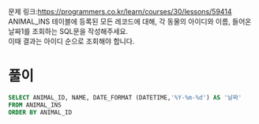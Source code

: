 문제 링크:https://programmers.co.kr/learn/courses/30/lessons/59414  
ANIMAL_INS 테이블에 등록된 모든 레코드에 대해, 각 동물의 아이디와 이름, 들어온 날짜1를 조회하는 SQL문을 작성해주세요.  
이때 결과는 아이디 순으로 조회해야 합니다.
# 풀이

```sql
SELECT ANIMAL_ID, NAME, DATE_FORMAT (DATETIME,'%Y-%m-%d') AS '날짜'
FROM ANIMAL_INS
ORDER BY ANIMAL_ID
```
